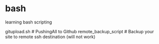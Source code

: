 # bash
learning bash scripting

gitupload.sh  # PushingAll to Github
remote_backup_script # Backup your site to remote ssh destination (will not work)
